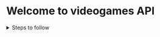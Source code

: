 # Welcome to videogames API
<details>
<summary>Steps to follow</summary>
    - Basic steps:

        1. ``` npm i express ```
        2. Make server.js file
        3. import express in server.js and make basic structure.
        4. ```npm i nodemon ```
        5. ```npm i dotenv```
        
</details>